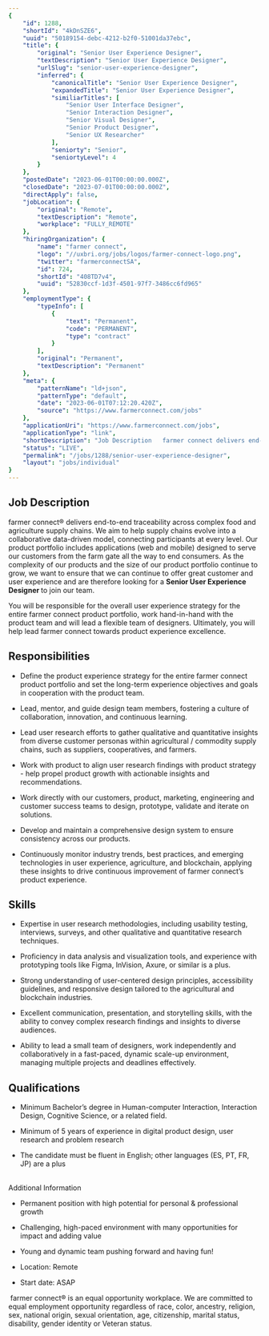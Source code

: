 ```yaml
---
{
	"id": 1288,
	"shortId": "4kDnSZE6",
	"uuid": "50189154-debc-4212-b2f0-51001da37ebc",
	"title": {
		"original": "Senior User Experience Designer",
		"textDescription": "Senior User Experience Designer",
		"urlSlug": "senior-user-experience-designer",
		"inferred": {
			"canonicalTitle": "Senior User Experience Designer",
			"expandedTitle": "Senior User Experience Designer",
			"similiarTitles": [
				"Senior User Interface Designer",
				"Senior Interaction Designer",
				"Senior Visual Designer",
				"Senior Product Designer",
				"Senior UX Researcher"
			],
			"seniorty": "Senior",
			"seniortyLevel": 4
		}
	},
	"postedDate": "2023-06-01T00:00:00.000Z",
	"closedDate": "2023-07-01T00:00:00.000Z",
	"directApply": false,
	"jobLocation": {
		"original": "Remote",
		"textDescription": "Remote",
		"workplace": "FULLY_REMOTE"
	},
	"hiringOrganization": {
		"name": "farmer connect",
		"logo": "//uxbri.org/jobs/logos/farmer-connect-logo.png",
		"twitter": "farmerconnectSA",
		"id": 724,
		"shortId": "408TD7v4",
		"uuid": "52830ccf-1d3f-4501-97f7-3486cc6fd965"
	},
	"employmentType": {
		"typeInfo": [
			{
				"text": "Permanent",
				"code": "PERMANENT",
				"type": "contract"
			}
		],
		"original": "Permanent",
		"textDescription": "Permanent"
	},
	"meta": {
		"patternName": "ld+json",
		"patternType": "default",
		"date": "2023-06-01T07:12:20.420Z",
		"source": "https://www.farmerconnect.com/jobs"
	},
	"applicationUri": "https://www.farmerconnect.com/jobs",
	"applicationType": "link",
	"shortDescription": "Job Description   farmer connect delivers end-to-end-- traceability across complex food and agriculture supply chains. We aim to help supply chains evolve into a collaborative data-driven- model,",
	"status": "LIVE",
	"permalink": "/jobs/1288/senior-user-experience-designer",
	"layout": "jobs/individual"
}
---
```

<h2>Job Description&nbsp;&nbsp;</h2><p>farmer connect® delivers end-to-end traceability across complex food and agriculture supply chains. We aim to help supply chains evolve into a collaborative data-driven model, connecting participants at every level. Our product portfolio includes applications (web and mobile) designed to serve our customers from the farm gate all the way to end consumers. As the complexity of our products and the size of our product portfolio continue to grow, we want to ensure that we can continue to offer great customer and user experience&nbsp;and are therefore looking for a <strong>Senior User Experience Designer </strong>to join our team.&nbsp;</p><p>You will be responsible for the overall user experience strategy for the entire farmer connect product portfolio, work hand-in-hand with the product team and will lead a flexible team of designers. Ultimately, you will help lead farmer connect towards product experience excellence.&nbsp;</p><h2>Responsibilities&nbsp;</h2><ul><li><p>Define the product experience strategy for the entire farmer connect product portfolio and set the long-term experience objectives and goals in cooperation with the product team.&nbsp;</p></li><li><p>Lead, mentor, and guide design team members, fostering a culture of collaboration, innovation, and continuous learning.&nbsp;</p></li><li><p>Lead user research efforts to gather qualitative and quantitative insights from diverse customer personas within agricultural / commodity supply chains, such as suppliers, cooperatives, and farmers.&nbsp;</p></li></ul><ul><li><p>Work with product to align user research findings with product strategy - help propel product growth with actionable insights and recommendations.&nbsp;</p></li><li><p>Work directly with our customers, product, marketing, engineering and customer success teams to design, prototype, validate and iterate on solutions.&nbsp;</p></li><li><p>Develop and maintain a comprehensive design system to ensure consistency across our products.&nbsp;</p></li><li><p>Continuously monitor industry trends, best practices, and emerging technologies in user experience, agriculture, and blockchain, applying these insights to drive continuous improvement of farmer connect’s product experience.&nbsp;</p></li></ul><h2>Skills&nbsp;</h2><ul><li><p>Expertise in user research methodologies, including usability testing, interviews, surveys, and other qualitative and quantitative research techniques.&nbsp;</p></li><li><p>Proficiency in data analysis and visualization tools, and experience with prototyping tools like Figma, InVision, Axure, or similar is a plus.&nbsp;</p></li><li><p>Strong understanding of user-centered design principles, accessibility guidelines, and responsive design tailored to the agricultural and blockchain industries.&nbsp;</p></li><li><p>Excellent communication, presentation, and storytelling skills, with the ability to convey complex research findings and insights to diverse audiences.&nbsp;</p></li><li><p>Ability to lead a small team of designers, work independently and collaboratively in a fast-paced, dynamic scale-up environment, managing multiple projects and deadlines effectively.&nbsp;</p></li></ul><h2>Qualifications&nbsp;</h2><ul><li><p>Minimum Bachelor’s degree in Human-computer Interaction, Interaction Design, Cognitive Science, or a related field.&nbsp;</p></li><li><p>Minimum of 5 years of experience in digital product design, user research and problem research&nbsp;</p></li><li><p>The candidate must be fluent in English; other languages (ES, PT, FR, JP) are a plus&nbsp;<br><br></p></li></ul><p>Additional Information&nbsp;</p><ul><li><p>Permanent position with high potential for personal &amp; professional growth&nbsp;</p></li><li><p>Challenging, high-paced environment with many opportunities for impact and adding value&nbsp;</p></li><li><p>Young and dynamic team pushing forward and having fun!&nbsp;</p></li></ul><ul><li><p>Location: Remote&nbsp;</p></li><li><p>Start date: ASAP&nbsp;</p></li></ul><p>&nbsp;farmer connect® is an equal opportunity workplace. We are committed to equal employment opportunity regardless of race, color, ancestry, religion, sex, national origin, sexual orientation, age, citizenship, marital status, disability, gender identity or Veteran status.</p>
